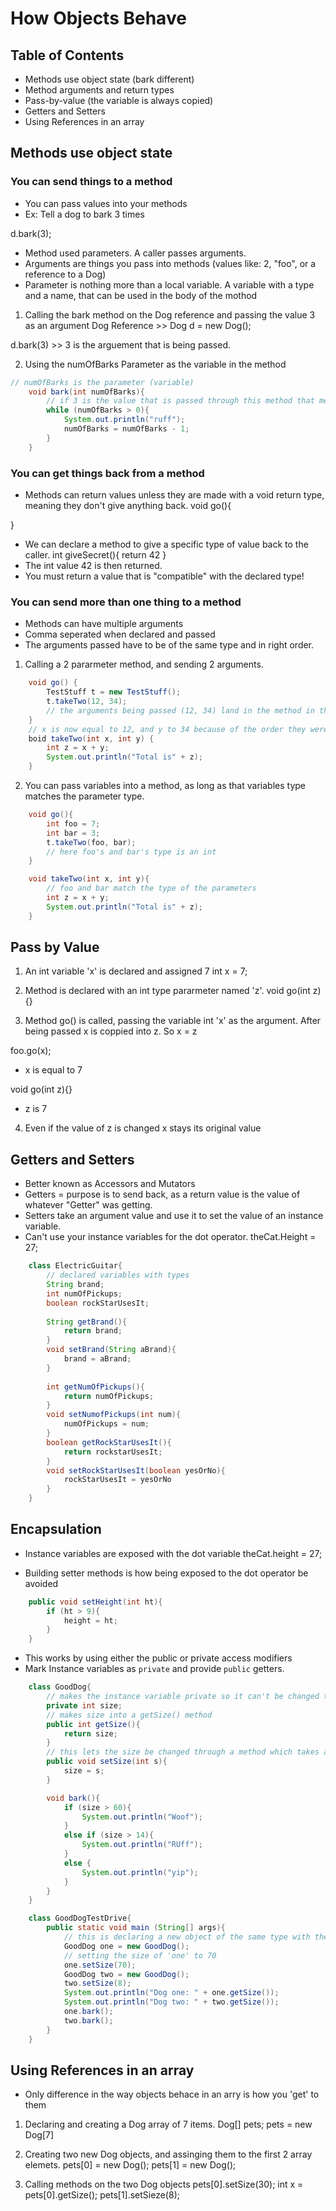# How Objects Behave

## Table of Contents
- Methods use object state (bark different)
- Method arguments and return types
- Pass-by-value (the variable is always copied)
- Getters and Setters
- Using References in an array

## Methods use object state
### You can send things to a method
- You can pass values into your methods
- Ex: Tell a dog to bark 3 times

d.bark(3);

- Method used parameters. A caller passes arguments.
- Arguments are things you pass into methods (values like: 2, "foo", or a reference to a Dog)
- Parameter is nothing more than a local variable. A variable with a type and a name, that can be used in the body of the mothod
1. Calling the bark method on the Dog reference and passing the value 3 as an argument
Dog Reference >> Dog d = new Dog();

d.bark(3) >> 3 is the arguement that is being passed.

2. Using the numOfBarks Parameter as the variable in the method
```java
// numOfBarks is the parameter (variable)
    void bark(int numOfBarks){
        // if 3 is the value that is passed through this method that means numOfBarks is equal to 3
        while (numOfBarks > 0){
            System.out.println("ruff");
            numOfBarks = numOfBarks - 1;
        }
    }
```

### You can get things back from a method
- Methods can return values unless they are made with a void return type, meaning they don't give anything back.
void go(){

}
- We can declare a method to give a specific type of value back to the caller.
int giveSecret(){
    return 42
}
- The int value 42 is then returned.
- You must return a value that is "compatible" with the declared type!

### You can send more than one thing to a method
- Methods can have multiple arguments
- Comma seperated when declared and passed
- The arguments passed have to be of the same type and in right order.
1. Calling a 2 pararmeter method, and sending 2 arguments.
```java
    void go() {
        TestStuff t = new TestStuff();
        t.takeTwo(12, 34);
        // the arguments being passed (12, 34) land in the method in the same order that they are passed
    }
    // x is now equal to 12, and y to 34 because of the order they were passed in
    boid takeTwo(int x, int y) {
        int z = x + y;
        System.out.println("Total is" + z);
    }
```

2. You can pass variables into a method, as long as that variables type matches the parameter type.
```java
    void go(){
        int foo = 7;
        int bar = 3;
        t.takeTwo(foo, bar);
        // here foo's and bar's type is an int
    }

    void takeTwo(int x, int y){
        // foo and bar match the type of the parameters
        int z = x + y;
        System.out.println("Total is" + z);
    }
```

## Pass by Value
1. An int variable 'x' is declared and assigned 7
int x = 7;

2. Method is declared with an int type pararmeter named 'z'.
void go(int z) {}

3. Method go() is called, passing the variable int 'x' as the argument. After being passed x is coppied into z. So x = z

foo.go(x);
- x is equal to 7

void go(int z){}
- z is 7

4. Even if the value of z is changed x stays its original value

## Getters and Setters

- Better known as Accessors and Mutators
- Getters = purpose is to send back, as a return value is the value of whatever "Getter" was getting.
- Setters take an argument value and use it to set the value of an instance variable.
- Can't use your instance variables for the dot operator.
theCat.Height = 27;
```java
    class ElectricGuitar{
        // declared variables with types
        String brand; 
        int numOfPickups;
        boolean rockStarUsesIt;
    
        String getBrand(){
            return brand;
        }
        void setBrand(String aBrand){
            brand = aBrand;
        }
        
        int getNumOfPickups(){
            return numOfPickups;
        }
        void setNumofPickups(int num){
            numOfPickups = num;
        }
        boolean getRockStarUsesIt(){
            return rockstarUsesIt;
        }
        void setRockStarUsesIt(boolean yesOrNo){
            rockStarUsesIt = yesOrNo
        }
    }
```

## Encapsulation
- Instance variables are exposed with the dot variable
theCat.height = 27;

- Building setter methods is how being exposed to the dot operator be avoided
```java
    public void setHeight(int ht){
        if (ht > 9){
            height = ht;
        }
    }
```
- This works by using either the public or private access modifiers
- Mark Instance variables as `private` and provide `public` getters.
```java
    class GoodDog{
        // makes the instance variable private so it can't be changed through a dot operator
        private int size;
        // makes size into a getSize() method
        public int getSize(){
            return size;
        }
        // this lets the size be changed through a method which takes an argument
        public void setSize(int s){
            size = s;
        }

        void bark(){
            if (size > 60){
                System.out.println("Woof");
            }
            else if (size > 14){
                System.out.println("RUff");
            }
            else {
                System.out.println("yip");
            }
        }
    }
```
```java
    class GoodDogTestDrive{
        public static void main (String[] args){
            // this is declaring a new object of the same type with the name of 'one'
            GoodDog one = new GoodDog();
            // setting the size of 'one' to 70
            one.setSize(70);
            GoodDog two = new GoodDog();
            two.setSize(8);
            System.out.println("Dog one: " + one.getSize());
            System.out.println("Dog two: " + two.getSize());
            one.bark();
            two.bark();
        }
    }
```

## Using References in an array 
- Only difference in the way objects behace in an arry is how you 'get' to them
1. Declaring and creating a Dog array of 7 items.
Dog[] pets;
pets = new Dog[7]

2. Creating two new Dog objects, and assinging them to the first 2 array elemets.
pets[0] = new Dog();
pets[1] = new Dog();

3. Calling methods on the two Dog objects
pets[0].setSize(30);
int x = pets[0].getSize();
pets[1].setSieze(8);


